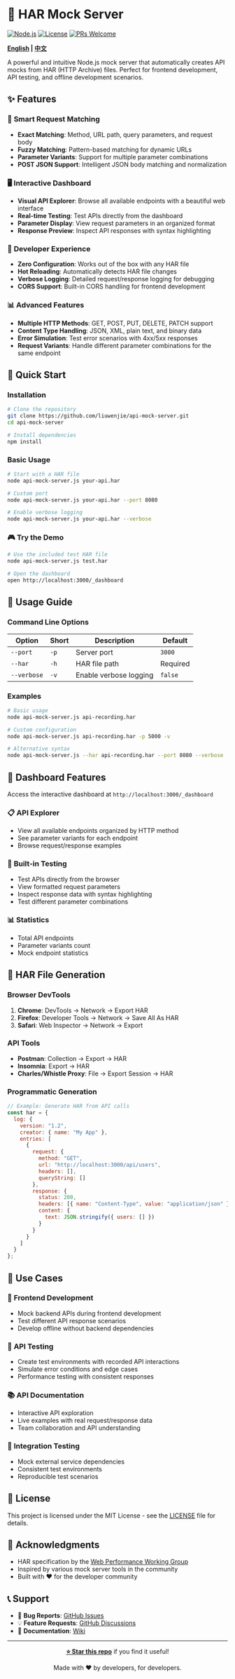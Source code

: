 # 🚀 HAR Mock Server

[![Node.js](https://img.shields.io/badge/Node.js-18%2B-green.svg)](https://nodejs.org/)
[![License](https://img.shields.io/badge/License-MIT-blue.svg)](LICENSE)
[![PRs Welcome](https://img.shields.io/badge/PRs-welcome-brightgreen.svg)](CONTRIBUTING.md)

**[English](README.md) | [中文](README_zh.md)**

A powerful and intuitive Node.js mock server that automatically creates API mocks from HAR (HTTP Archive) files. Perfect for frontend development, API testing, and offline development scenarios.

## ✨ Features

### 🎯 **Smart Request Matching**
- **Exact Matching**: Method, URL path, query parameters, and request body
- **Fuzzy Matching**: Pattern-based matching for dynamic URLs
- **Parameter Variants**: Support for multiple parameter combinations
- **POST JSON Support**: Intelligent JSON body matching and normalization

### 🖥️ **Interactive Dashboard**
- **Visual API Explorer**: Browse all available endpoints with a beautiful web interface
- **Real-time Testing**: Test APIs directly from the dashboard
- **Parameter Display**: View request parameters in an organized format
- **Response Preview**: Inspect API responses with syntax highlighting

### 🔧 **Developer Experience**
- **Zero Configuration**: Works out of the box with any HAR file
- **Hot Reloading**: Automatically detects HAR file changes
- **Verbose Logging**: Detailed request/response logging for debugging
- **CORS Support**: Built-in CORS handling for frontend development

### 📊 **Advanced Features**
- **Multiple HTTP Methods**: GET, POST, PUT, DELETE, PATCH support
- **Content Type Handling**: JSON, XML, plain text, and binary data
- **Error Simulation**: Test error scenarios with 4xx/5xx responses
- **Request Variants**: Handle different parameter combinations for the same endpoint

## 🚀 Quick Start

### Installation

```bash
# Clone the repository
git clone https://github.com/liuwenjie/api-mock-server.git
cd api-mock-server

# Install dependencies
npm install
```

### Basic Usage

```bash
# Start with a HAR file
node api-mock-server.js your-api.har

# Custom port
node api-mock-server.js your-api.har --port 8080

# Enable verbose logging
node api-mock-server.js your-api.har --verbose
```

### 🎮 Try the Demo

```bash
# Use the included test HAR file
node api-mock-server.js test.har

# Open the dashboard
open http://localhost:3000/_dashboard
```

## 📖 Usage Guide

### Command Line Options

| Option | Short | Description | Default |
|--------|-------|-------------|---------|
| `--port` | `-p` | Server port | `3000` |
| `--har` | `-h` | HAR file path | Required |
| `--verbose` | `-v` | Enable verbose logging | `false` |

### Examples

```bash
# Basic usage
node api-mock-server.js api-recording.har

# Custom configuration
node api-mock-server.js api-recording.har -p 5000 -v

# Alternative syntax
node api-mock-server.js --har api-recording.har --port 8080 --verbose
```

## 🎨 Dashboard Features

Access the interactive dashboard at `http://localhost:3000/_dashboard`

### 📋 **API Explorer**
- View all available endpoints organized by HTTP method
- See parameter variants for each endpoint
- Browse request/response examples

### 🧪 **Built-in Testing**
- Test APIs directly from the browser
- View formatted request parameters
- Inspect response data with syntax highlighting
- Test different parameter combinations

### 📊 **Statistics**
- Total API endpoints
- Parameter variants count
- Mock endpoint statistics

## 📁 HAR File Generation

### Browser DevTools
1. **Chrome**: DevTools → Network → Export HAR
2. **Firefox**: Developer Tools → Network → Save All As HAR
3. **Safari**: Web Inspector → Network → Export

### API Tools
- **Postman**: Collection → Export → HAR
- **Insomnia**: Export → HAR
- **Charles/Whistle Proxy**: File → Export Session → HAR

### Programmatic Generation
```javascript
// Example: Generate HAR from API calls
const har = {
  log: {
    version: "1.2",
    creator: { name: "My App" },
    entries: [
      {
        request: {
          method: "GET",
          url: "http://localhost:3000/api/users",
          headers: [],
          queryString: []
        },
        response: {
          status: 200,
          headers: [{ name: "Content-Type", value: "application/json" }],
          content: {
            text: JSON.stringify({ users: [] })
          }
        }
      }
    ]
  }
};
```

## 🎯 Use Cases

### 🔨 **Frontend Development**
- Mock backend APIs during frontend development
- Test different API response scenarios
- Develop offline without backend dependencies

### 🧪 **API Testing**
- Create test environments with recorded API interactions
- Simulate error conditions and edge cases
- Performance testing with consistent responses

### 📚 **API Documentation**
- Interactive API exploration
- Live examples with real request/response data
- Team collaboration and API understanding

### 🔄 **Integration Testing**
- Mock external service dependencies
- Consistent test environments
- Reproducible test scenarios

## 📝 License

This project is licensed under the MIT License - see the [LICENSE](LICENSE) file for details.

## 🙏 Acknowledgments

- HAR specification by the [Web Performance Working Group](https://w3c.github.io/web-performance/specs/HAR/Overview.html)
- Inspired by various mock server tools in the community
- Built with ❤️ for the developer community

## 📞 Support

- 🐛 **Bug Reports**: [GitHub Issues](https://github.com/liuwenjie/api-mock-server/issues)
- 💡 **Feature Requests**: [GitHub Discussions](https://github.com/liuwenjie/api-mock-server/discussions)
- 📖 **Documentation**: [Wiki](https://github.com/liuwenjie/api-mock-server/wiki)

---

<div align="center">

**[⭐ Star this repo](https://github.com/liuwenjie/api-mock-server)** if you find it useful!

Made with ❤️ by developers, for developers.

</div>